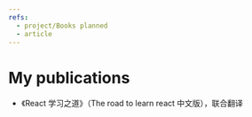 ```yaml
---
refs:
  - project/Books planned
  - article
---
```

# My publications

  - 《React 学习之道》（The road to learn react 中文版），联合翻译
